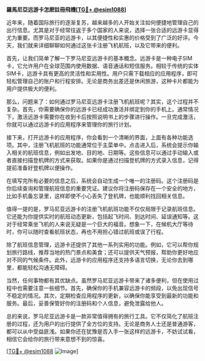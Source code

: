**羅馬尼亞远游卡怎麽註冊飛機[[TG💪+ @esim1088](https://t.me/s/esim1088)]**

近年来，随着国际旅行的逐渐复苏，越来越多的人开始关注如何便捷地管理自己的出行信息。尤其是对于经常往返于多个国家的人来说，选择一张合适的远游卡显得尤为重要。而罗马尼亚的远游卡，以其便捷性和实惠的价格受到了广泛的好评。今天，我们就来详细聊聊如何通过这张卡注册飞机航班，以及它带来的便利。

首先，让我们简单了解一下罗马尼亚远游卡的基本概念。远游卡是一种电子SIM卡，它允许用户在全球范围内使用数据、语音通话和短信服务。相较于传统的实体SIM卡，远游卡具有更高的灵活性和实用性。用户只需下载相应的应用程序，即可轻松管理自己的账户和行程安排。无论是商务出差还是休闲旅游，这种卡片都能为用户提供极大的便利。

那么，问题来了：如何通过罗马尼亚远游卡注册飞机航班呢？其实，这个过程并不复杂。首先，你需要确保你的远游卡已经成功激活并绑定到你的手机上。通常情况下，激活远游卡需要你在收到卡后按照说明书上的步骤进行操作。一旦完成激活，你就可以通过远游卡的应用程序来管理你的旅行计划。

接下来，打开远游卡的应用程序，你会看到一个清晰的界面，上面有各种功能选项。其中，注册飞机航班的功能通常位于主菜单中。点击进入后，系统会提示你输入相关的航班信息，例如出发地、目的地、日期等。这些信息可以通过手动输入或者直接扫描登机牌的方式来获取。如果你是通过扫描登机牌的方式录入信息，记得提前准备好登机牌以便操作。

在填写完所有必要的信息之后，系统会自动生成一个唯一的注册码。这个注册码是你后续查询和管理航班信息的重要凭证。建议你将注册码保存在一个安全的地方，比如手机备忘录里，这样即使不小心丢失了登机牌，也能顺利找回相关信息。

值得一提的是，罗马尼亚远游卡的注册飞机航班功能不仅仅局限于记录航班信息。它还能为你提供实时的航班动态更新，包括起飞时间、到达时间、延误通知等。这对于经常乘坐飞机的人来说无疑是一个巨大的福音。想象一下，在候机大厅等待时，你可以随时查看航班状态，再也不用担心错过航班或误了行程。

除了航班信息管理，远游卡还提供了其他一系列实用的功能。例如，它可以帮你规划旅行路线，推荐当地的热门景点和美食；还可以提供天气预报，帮助你更好地应对不同的气候条件。此外，远游卡的应用程序还支持多语言切换，无论你去到哪里，都能轻松沟通无障碍。

当然，任何事物都有其优缺点。虽然罗马尼亚远游卡带来了诸多便利，但在使用过程中也需要注意一些细节。首先，确保你的手机兼容远游卡的频段，以免出现信号不稳定的情况。其次，定期检查应用程序的更新，以确保你能享受到最新的功能和服务。最后，妥善保管好你的注册码和个人信息，避免泄露给他人。

总的来说，罗马尼亚远游卡是一款非常值得拥有的旅行工具。它不仅简化了航班注册的过程，还为用户的出行提供了全方位的支持。无论是商务人士还是普通游客，都可以从中受益匪浅。如果你还在犹豫是否入手一张这样的远游卡，不妨试试看，相信它会给你的旅行带来意想不到的惊喜。

[[TG💪+ @esim1088](https://t.me/s/esim1088) ![Image](https://i.postimg.cc/4NQfJmqS/Snipaste-2025-05-13-00-14-12.png)]
